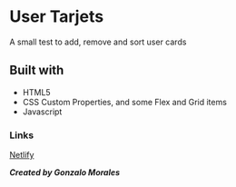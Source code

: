 # User Tarjets

A small test to add, remove and sort user cards

## Built with
- HTML5
- CSS Custom Properties, and some Flex and Grid items
- Javascript

### Links
[Netlify](https://usertarjets-gm.netlify.app/)

***Created by Gonzalo Morales***

